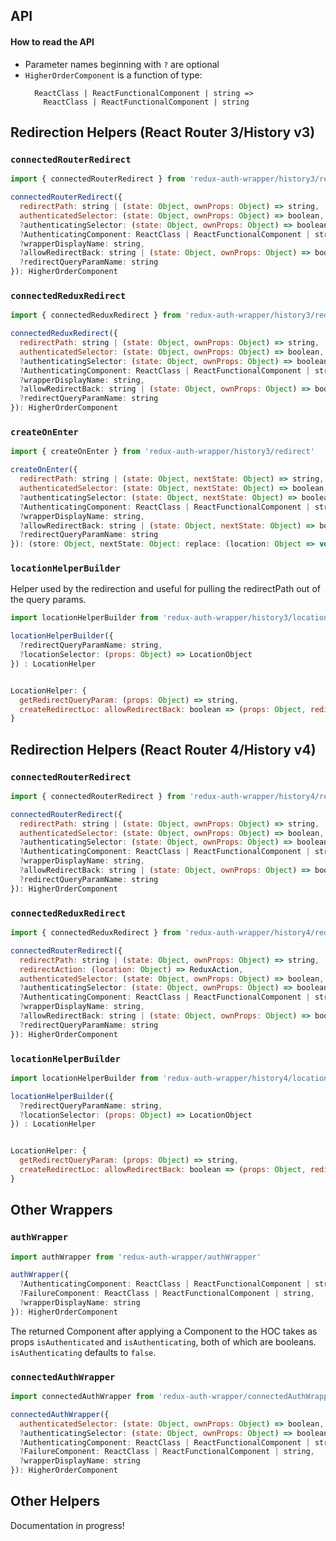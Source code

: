## API

#### How to read the API

* Parameter names beginning with `?` are optional
* `HigherOrderComponent` is a function of type:
  ```
    ReactClass | ReactFunctionalComponent | string =>
      ReactClass | ReactFunctionalComponent | string
  ```

## Redirection Helpers (React Router 3/History v3)

### `connectedRouterRedirect`

```js
import { connectedRouterRedirect } from 'redux-auth-wrapper/history3/redirect'

connectedRouterRedirect({
  redirectPath: string | (state: Object, ownProps: Object) => string,
  authenticatedSelector: (state: Object, ownProps: Object) => boolean,
  ?authenticatingSelector: (state: Object, ownProps: Object) => boolean,
  ?AuthenticatingComponent: ReactClass | ReactFunctionalComponent | string,
  ?wrapperDisplayName: string,
  ?allowRedirectBack: string | (state: Object, ownProps: Object) => boolean,
  ?redirectQueryParamName: string
}): HigherOrderComponent
```

### `connectedReduxRedirect`

```js
import { connectedReduxRedirect } from 'redux-auth-wrapper/history3/redirect'

connectedReduxRedirect({
  redirectPath: string | (state: Object, ownProps: Object) => string,
  authenticatedSelector: (state: Object, ownProps: Object) => boolean,
  ?authenticatingSelector: (state: Object, ownProps: Object) => boolean,
  ?AuthenticatingComponent: ReactClass | ReactFunctionalComponent | string,
  ?wrapperDisplayName: string,
  ?allowRedirectBack: string | (state: Object, ownProps: Object) => boolean,
  ?redirectQueryParamName: string
}): HigherOrderComponent
```

### `createOnEnter`

```js
import { createOnEnter } from 'redux-auth-wrapper/history3/redirect'

createOnEnter({
  redirectPath: string | (state: Object, nextState: Object) => string,
  authenticatedSelector: (state: Object, nextState: Object) => boolean,
  ?authenticatingSelector: (state: Object, nextState: Object) => boolean,
  ?AuthenticatingComponent: ReactClass | ReactFunctionalComponent | string,
  ?wrapperDisplayName: string,
  ?allowRedirectBack: string | (state: Object, nextState: Object) => boolean,
  ?redirectQueryParamName: string
}): (store: Object, nextState: Object: replace: (location: Object => void))
```

### `locationHelperBuilder`

Helper used by the redirection and useful for pulling the redirectPath out of the query params.

```js
import locationHelperBuilder from 'redux-auth-wrapper/history3/locationHelper'

locationHelperBuilder({
  ?redirectQueryParamName: string,
  ?locationSelector: (props: Object) => LocationObject
}) : LocationHelper


LocationHelper: {
  getRedirectQueryParam: (props: Object) => string,
  createRedirectLoc: allowRedirectBack: boolean => (props: Object, redirectPath: string) => LocationObject,
}
```

## Redirection Helpers (React Router 4/History v4)

### `connectedRouterRedirect`

```js
import { connectedRouterRedirect } from 'redux-auth-wrapper/history4/redirect'

connectedRouterRedirect({
  redirectPath: string | (state: Object, ownProps: Object) => string,
  authenticatedSelector: (state: Object, ownProps: Object) => boolean,
  ?authenticatingSelector: (state: Object, ownProps: Object) => boolean,
  ?AuthenticatingComponent: ReactClass | ReactFunctionalComponent | string,
  ?wrapperDisplayName: string,
  ?allowRedirectBack: string | (state: Object, ownProps: Object) => boolean,
  ?redirectQueryParamName: string
}): HigherOrderComponent
```

### `connectedReduxRedirect`

```js
import { connectedReduxRedirect } from 'redux-auth-wrapper/history4/redirect'

connectedRouterRedirect({
  redirectPath: string | (state: Object, ownProps: Object) => string,
  redirectAction: (location: Object) => ReduxAction,
  authenticatedSelector: (state: Object, ownProps: Object) => boolean,
  ?authenticatingSelector: (state: Object, ownProps: Object) => boolean,
  ?AuthenticatingComponent: ReactClass | ReactFunctionalComponent | string,
  ?wrapperDisplayName: string,
  ?allowRedirectBack: string | (state: Object, ownProps: Object) => boolean,
  ?redirectQueryParamName: string
}): HigherOrderComponent
```

### `locationHelperBuilder`

```js
import locationHelperBuilder from 'redux-auth-wrapper/history4/locationHelper'

locationHelperBuilder({
  ?redirectQueryParamName: string,
  ?locationSelector: (props: Object) => LocationObject
}) : LocationHelper


LocationHelper: {
  getRedirectQueryParam: (props: Object) => string,
  createRedirectLoc: allowRedirectBack: boolean => (props: Object, redirectPath: string) => LocationObject,
}
```

## Other Wrappers

### `authWrapper`

```js
import authWrapper from 'redux-auth-wrapper/authWrapper'

authWrapper({
  ?AuthenticatingComponent: ReactClass | ReactFunctionalComponent | string,
  ?FailureComponent: ReactClass | ReactFunctionalComponent | string,
  ?wrapperDisplayName: string
}): HigherOrderComponent
```

The returned Component after applying a Component to the HOC takes as props `isAuthenticated` and `isAuthenticating`, both of which are booleans. `isAuthenticating` defaults to `false`.

### `connectedAuthWrapper`

```js
import connectedAuthWrapper from 'redux-auth-wrapper/connectedAuthWrapper'

connectedAuthWrapper({
  authenticatedSelector: (state: Object, ownProps: Object) => boolean,
  ?authenticatingSelector: (state: Object, ownProps: Object) => boolean,
  ?AuthenticatingComponent: ReactClass | ReactFunctionalComponent | string,
  ?FailureComponent: ReactClass | ReactFunctionalComponent | string,
  ?wrapperDisplayName: string
}): HigherOrderComponent
```

## Other Helpers

Documentation in progress!
